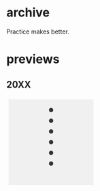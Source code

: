 # archive
Practice makes better.  
# previews  


## 20XX

<a href='2018/18001/'><img src='2018/18001//outputs/01.gif' height='200' width='200' style='margin: 
5px;'></a> 
